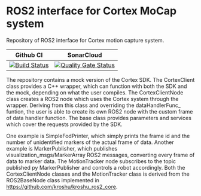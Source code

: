 # ROS2 interface for Cortex MoCap system
Repository of ROS2 interface for Cortex motion capture system.

Github CI | SonarCloud
------------| ---------------
[![Build Status](https://github.com/kroshu/ros2_cortex/workflows/CI/badge.svg?branch=master)](https://github.com/kroshu/ros2_cortex/actions) | [![Quality Gate Status](https://sonarcloud.io/api/project_badges/measure?project=kroshu_ros2_cortex&metric=alert_status)](https://sonarcloud.io/dashboard?id=kroshu_ros2_cortex)

The repository contains a mock version of the Cortex SDK. The CortexClient class provides a C++ wrapper, which can function with both the SDK and the mock, depending on what the user compiles. The CortexClientNode class creates a ROS2 node which uses the Cortex system through the wrapper. Deriving from this class and overriding the dataHandlerFunc_ funtion, the user is able to create its own ROS2 node with the custom frame of data handler function. The base class provides parameters and services which cover the requests provided by the SDK.

One example is SimpleFodPrinter, which simply prints the frame id and the number of unidentified markers of the actual frame of data. Another example is MarkerPublisher, which publishes visualization_msgs/MarkerArray ROS2 messages, converting every frame of data to marker data. The MotionTracker node subscribes to the topic published py MarkerPublisher and controls a robot accordingly. Both the CortexClientNode classes and the MotionTracker class is derived from the ROS2BaseNode class implemented in https://github.com/kroshu/kroshu_ros2_core.

